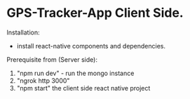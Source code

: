 # GPS-Tracker-App Client Side.


Installation:

- install react-native components and dependencies.



Prerequisite from (Server side):

1) "npm run dev" - run the mongo instance
2) "ngrok http 3000" 
3) "npm start" the client side react native project
